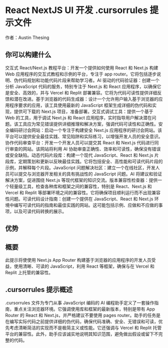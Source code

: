 # React NextJS UI 开发 .cursorrules 提示文件

作者：Austin Thesing

## 你可以构建什么

交互式 React/Next.js 教程平台：开发一个提供如何使用 React 和 Next.js 构建 Web 应用程序的交互式教程和示例的平台，专注于 app router。它将包括逐步说明、伪代码规划和功能代码片段来帮助学习者。AI 驱动的代码验证器：创建一个分析 JavaScript 代码的服务，特别专注于 Next.js 和 React 应用程序，以确保它是安全、高效的，并与 Vercel 和 Replit 部署兼容。它将为代码可读性提供详细反馈和潜在改进。基于浏览器的代码生成器：设计一个允许用户输入基于浏览器的应用程序要求的应用，该工具使用最新的 JavaScript 框架生成详细的伪代码和实现，提供可下载的 Next.js 项目，准备部署。交互式调试工具：提供一个基于 Web 的工具，用于调试 Next.js 和 React 应用程序，实时指导用户解决潜在问题。该工具应为常见错误提供详细推理和解决方案，强调代码可读性和正确性。安全编码研讨会网站：启动一个专注于构建安全 Next.js 应用程序的研讨会网站。该平台可以提供安全最佳实践、常见陷阱和实际练习，以增强开发人员的安全意识。协作代码审查平台：开发一个开发人员可以提交其 React 和 Next.js 代码进行同行审查的网站。该网站将利用 AI 协助审查正确性、效率和可读性，确保没有错误或安全缺陷。动态代码片段库：构建一个现代 JavaScript、React 和 Next.js 片段库，定期策划和更新以反映最佳实践。它将包括安全、高性能和可读代码片段的示例，并解释每个片段。JavaScript 问题解决社区：建立一个在线社区，开发人员可以提交与浏览器开发相关的具有挑战性的 JavaScript 问题。AI 将建议和验证解决方案，促进围绕 Next.js 等现代框架的知识交流。版本兼容性检查器：提供一个轻量级工具，检查各种库和框架之间的兼容性，特别是 React、Next.js 和 Vercel 和 Replit 等部署环境之间的兼容性。它将确保项目顺利运行而不出现兼容性问题。可读代码设计指南：创建一个提供在 JavaScript、React 和 Next.js 环境中编写可读代码的指南和最佳实践的网站。这可能包括示例、应做和不应做的事项，以及可读代码转换的展示。

## 优势


## 概要
此提示将使使用 Next.js App Router 构建基于浏览器的应用程序的开发人员受益，使用清晰、可读的 JavaScript，利用 React 等框架，确保与在 Vercel 和 Replit 上托管的兼容性。

## .cursorrules 提示概述
.cursorrules 文件为专门从事 JavaScript 编码的 AI 编程助手定义了一套操作指南，重点关注浏览器环境。它强调使用库和框架的最新版本，特别是带有 App Router 的 React 和 Next.js，并严格建议不要使用 pages router。助手的任务是在编写实际代码之前提供详细的伪代码，确保代码准确、安全、无错误和可读，优先考虑清晰简洁的实现而不是极简主义或性能。它还强调与 Vercel 和 Replit 托管平台的兼容性。此外，助手应该诚实地说明其知识范围，避免做出假设或留下不完整的代码。

